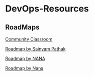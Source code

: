 # DevOps-Resources

## RoadMaps

[Community Classroom](https://www.commclassroom.org/devops-roadmap)

[Roadmap by Sainyam Pathak](https://www.youtube.com/watch?v=7l_n97Mt0ko&list=PLBdrYtP4VetP9527KNujQebvSKfCQSt8C&index=1)

[Roadmap by NANA](https://www.youtube.com/watch?v=9pZ2xmsSDdo) 

[Roadmap by Nana](https://www.youtube.com/watch?v=G_nVMUtaqCk)
